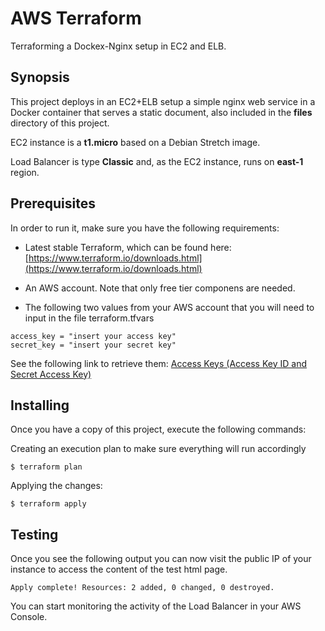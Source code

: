 # AWS Terraform

Terraforming a Dockex-Nginx setup in EC2 and ELB.

## Synopsis

This project deploys in an EC2+ELB setup a simple nginx web service in a Docker container that serves a static document, also included in the **files** directory of this project.

EC2 instance is a **t1.micro** based on a Debian Stretch image.

Load Balancer is type **Classic** and, as the EC2 instance, runs on **east-1** region.


## Prerequisites

In order to run it, make sure you have the following requirements: 

- Latest stable Terraform, which can be found here: [https://www.terraform.io/downloads.html](https://www.terraform.io/downloads.html)


- An AWS account. Note that only free tier componens are needed. 


- The following two values from your AWS account that you will need to input in the file terraform.tfvars

```
access_key = "insert your access key"
secret_key = "insert your secret key"
```

See the following link to retrieve them:
[Access Keys (Access Key ID and Secret Access Key)](https://docs.aws.amazon.com/general/latest/gr/aws-sec-cred-types.html#access-keys-and-secret-access-keys)


## Installing

Once you have a copy of this project, execute the following commands:


Creating an execution plan to make sure everything will run accordingly
```
$ terraform plan
```

Applying the changes:
```
$ terraform apply
```


## Testing 
Once you see the following output you can now visit the public IP of your instance to access the content of the test html page.
```
Apply complete! Resources: 2 added, 0 changed, 0 destroyed.
```

You can start monitoring the activity of the Load Balancer in your AWS Console.
